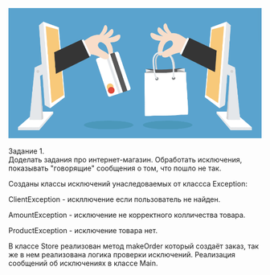 ![JavaCore Home Work# 4. Internet Store.](https://github.com/Sistomin/JavaCoreHW4-InternetStore/blob/main/Image.PNG)

Задание 1.  
Доделать задания про интернет-магазин. Обработать исключения, показывать "говорящие" сообщения о том, что пошло не так.  


Созданы классы исключений унаследоваемых от классса Exception:  

ClientException - искллючение если пользователь не найден.  

AmountException - исключение не корректного колличества товара.  

ProductException - исключение товара нет.  


В классе Store реализован метод makeOrder который создаёт заказ, так же в нем реализована логика проверки исключений.
Реализация сообщений об исключениях в классе Main.  

